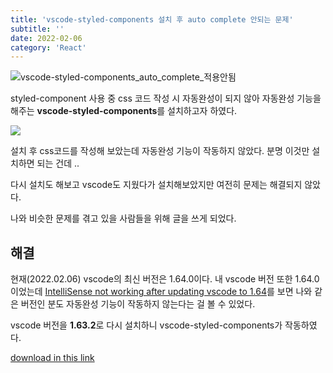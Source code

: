 ```yaml
---
title: 'vscode-styled-components 설치 후 auto complete 안되는 문제'
subtitle: ''
date: 2022-02-06
category: 'React'
---
```


![vscode-styled-components_auto_complete_적용안됨](https://user-images.githubusercontent.com/63100352/175525024-4987c0d9-355d-4580-8b08-350ebda73cca.png)

styled-component 사용 중 css 코드 작성 시 자동완성이 되지 않아 자동완성 기능을 해주는 <b>vscode-styled-components</b>를 설치하고자 하였다.

![](https://images.velog.io/images/seulhyi/post/ca11870e-8e17-49b5-a419-987787838f1a/image.png)

설치 후 css코드를 작성해 보았는데 자동완성 기능이 작동하지 않았다.
분명 이것만 설치하면 되는 건데 ..

다시 설치도 해보고 vscode도 지웠다가 설치해보았지만 여전히 문제는 해결되지 않았다.

나와 비슷한 문제를 겪고 있을 사람들을 위해 글을 쓰게 되었다.

## 해결

현재(2022.02.06) vscode의 최신 버전은 1.64.0이다. 내 vscode 버전 또한 1.64.0이었는데 [IntelliSense not working after updating vscode to 1.64](https://github.com/styled-components/vscode-styled-components/issues/354)를 보면 나와 같은 버전인 분도 자동완성 기능이 작동하지 않는다는 걸 볼 수 있었다.

vscode 버전을 <b>1.63.2</b>로 다시 설치하니 vscode-styled-components가 작동하였다.

[download in this link](https://code.visualstudio.com/updates/v1_63)

